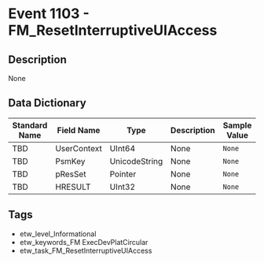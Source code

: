 # Event 1103 - FM_ResetInterruptiveUIAccess

## Description
None

## Data Dictionary
|Standard Name|Field Name|Type|Description|Sample Value|
|---|---|---|---|---|
|TBD|UserContext|UInt64|None|`None`|
|TBD|PsmKey|UnicodeString|None|`None`|
|TBD|pResSet|Pointer|None|`None`|
|TBD|HRESULT|UInt32|None|`None`|

## Tags
* etw_level_Informational
* etw_keywords_FM ExecDevPlatCircular
* etw_task_FM_ResetInterruptiveUIAccess